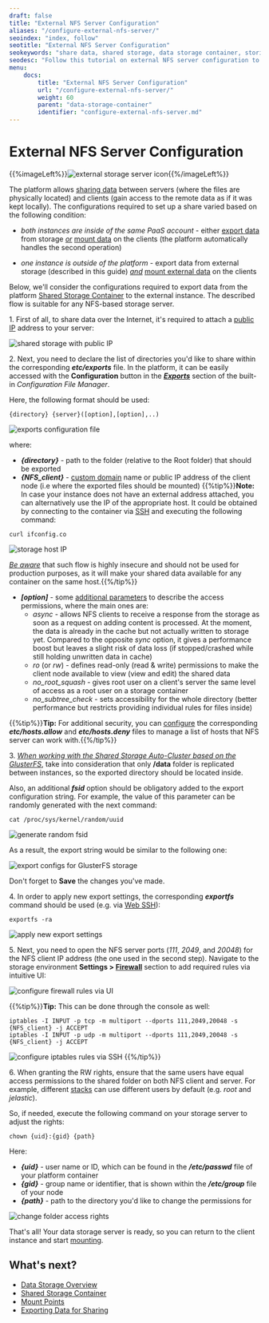 ```yaml
---
draft: false
title: "External NFS Server Configuration"
aliases: "/configure-external-nfs-server/"
seoindex: "index, follow"
seotitle: "External NFS Server Configuration"
seokeywords: "share data, shared storage, data storage container, storing data, external storage, get a storage, configure a storage, storage configuration guide, external storage server, nfs server configurations, storage server setup, custom nfs storage, connect to external storage"
seodesc: "Follow this tutorial on external NFS server configuration to adjust your Shared Storage Container for making stored data available over the Internet. Despite being based on a certified storage-dedicated instance, this guide is suitable for any custom NFS server."
menu:
    docs:
        title: "External NFS Server Configuration"
        url: "/configure-external-nfs-server/"
        weight: 60
        parent: "data-storage-container"
        identifier: "configure-external-nfs-server.md"
---
```


# External NFS Server Configuration

{{%imageLeft%}}![external storage server icon](01-external-storage-server-icon.png){{%/imageLeft%}}

The platform allows [sharing data](/data-storage-container/) between servers (where the files are physically located) and clients (gain access to the remote data as if it was kept locally). The configurations required to set up a share varied based on the following condition:

* *both instances are inside of the same PaaS account* - either [export data](/storage-exports/) from storage <u>*or*</u> [mount data](/mount-points/) on the clients (the platform automatically handles the second operation)

* *one instance is outside of the platform* - export data from external storage (described in this guide) <u>*and*</u> [mount external data](/mount-points/) on the clients

Below, we'll consider the configurations required to export data from the platform [Shared Storage Container](/shared-storage-container/) to the external instance. The described flow is suitable for any NFS-based storage server.

1\. First of all, to share data over the Internet, it's required to attach a [public IP](/public-ip/) address to your server:

![shared storage with public IP](02-shared-storage-with-public-ip.png)

2\. Next, you need to declare the list of directories you'd like to share within the corresponding ***etc/exports*** file. In the platform, it can be easily accessed with the **Configuration** button in the ***[Exports](/storage-exports/)*** section of the built-in *Configuration File Manager*.

Here, the following format should be used:

```
{directory} {server}([option],[option],..)
```

![exports configuration file](03-exports-configuration-file.png)

where:

* ***{directory}*** - path to the folder (relative to the Root folder) that should be exported
* ***{NFS_client}*** - [custom domain](/custom-domains/) name or public IP address of the client node (i.e where the exported files should be mounted)
{{%tip%}}**Note:** In case your instance does not have an external address attached, you can alternatively use the IP of the appropriate host. It could be obtained by connecting to the container via [SSH](/ssh-access/) and executing the following command:

```
curl ifconfig.co
```

![storage host IP](04-storage-host-ip.png)

<u>*Be aware*</u> that such flow is highly insecure and should not be used for production purposes, as it will make your shared data available for any container on the same host.{{%/tip%}}

* ***[option]*** - some [additional parameters](https://linux.die.net/man/5/exports) to describe the access permissions, where the main ones are:
    * *async* - allows NFS clients to receive a response from the storage as soon as a request on adding content is processed. At the moment, the data is already in the cache but not actually written to storage yet. Compared to the opposite *sync* option, it gives a performance boost but leaves a slight risk of data loss (if stopped/crashed while still holding unwritten data in cache)
    * *ro* (or *rw*) - defines read-only (read & write) permissions to make the client node available to view (view and edit) the shared data
    * *no_root_squash* - gives root user on a client's server the same level of access as a root user on a storage container
    * *no_subtree_check* - sets accessibility for the whole directory (better performance but restricts providing individual rules for files inside)

{{%tip%}}**Tip:** For additional security, you can [configure](http://nfs.sourceforge.net/nfs-howto/ar01s03.html#hosts_allow_hosts_deny) the corresponding ***etc/hosts.allow*** and ***etc/hosts.deny*** files to manage a list of hosts that NFS server can work with.{{%/tip%}}

3\. <u>*When working with the [Shared Storage Auto-Cluster](/shared-storage-container/#shared-storage-auto-cluster) based on the GlusterFS*</u>, take into consideration that only **/data** folder is replicated between instances, so the exported directory should be located inside.

Also, an additional ***fsid*** option should be obligatory added to the export configuration string. For example, the value of this parameter can be randomly generated with the next command:

```
cat /proc/sys/kernel/random/uuid
```

![generate random fsid](05-generate-random-fsid.png)

As a result, the export string would be similar to the following one:

![export configs for GlusterFS storage](06-export-configs-for-glusterfs-storage.png)

Don't forget to **Save** the changes you've made.

4\. In order to apply new export settings, the corresponding ***exportfs*** command should be used (e.g. via [Web SSH](/web-ssh-client/)):

```
exportfs -ra
```

![apply new export settings](07-apply-new-export-settings.png)

5\. Next, you need to open the NFS server ports (*111*, *2049*, and *20048*) for the NFS client IP address (the one used in the second step). Navigate to the storage environment **Settings > [Firewall](/custom-firewall/)** section to add required rules via intuitive UI:

![configure firewall rules via UI](08-configure-firewall-rules-via-ui.png)

{{%tip%}}**Tip:** This can be done through the console as well:

```
iptables -I INPUT -p tcp -m multiport --dports 111,2049,20048 -s {NFS_client} -j ACCEPT
iptables -I INPUT -p udp -m multiport --dports 111,2049,20048 -s {NFS_client} -j ACCEPT
```

![configure iptables rules via SSH](09-configure-iptables-rules-via-ssh.png)
{{%/tip%}}

6\. When granting the RW rights, ensure that the same users have equal access permissions to the shared folder on both NFS client and server. For example, different [stacks](/software-stacks-versions/) can use different users by default (e.g. *root* and *jelastic*).

So, if needed, execute the following command on your storage server to adjust the rights:

```
chown {uid}:{gid} {path}
```
Here:

* ***{uid}*** - user name or ID, which can be found in the ***/etc/passwd*** file of your platform container
* ***{gid}*** - group name or identifier, that is shown within the ***/etc/group*** file of your node
* ***{path}*** - path to the directory you'd like to change the permissions for

![change folder access rights](10-change-folder-access-rights.png)

That's all! Your data storage server is ready, so you can return to the client instance and start [mounting](/mount-points/).


## What's next?

* [Data Storage Overview](/data-storage-container/)
* [Shared Storage Container](/shared-storage-container/)
* [Mount Points](/mount-points/)
* [Exporting Data for Sharing](/storage-exports/)